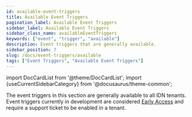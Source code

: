 ```yaml
---
id: available-event-triggers
title: Available Event Triggers
pagination_label: Available Event Triggers
sidebar_label: Available Event Triggers
sidebar_class_name: availableEventTriggers
keywords: ["event", "trigger", "available"]
description: Event triggers that are generally available.
sidebar_position: 7
slug: /docs/event-triggers/available
tags: ["Event Triggers", "Available Event Triggers"]
---
```


import DocCardList from '@theme/DocCardList';
import {useCurrentSidebarCategory} from '@docusaurus/theme-common';

The event triggers in this section are generally available to all IDN tenants. Event triggers currently in development are considered [Early Access](../early-access/index.md) and require a support ticket to be enabled in a tenant.

<DocCardList items={useCurrentSidebarCategory().items}/>